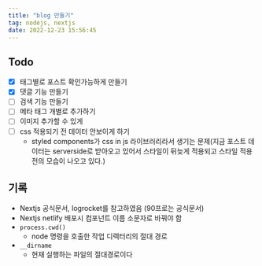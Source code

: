 ```yaml
---
title: "blog 만들기"
tag: nodejs, nextjs
date: 2022-12-23 15:56:45
---
```


## Todo

- [x] 태그별로 포스트 확인가능하게 만들기
- [x] 댓글 기능 만들기
- [ ] 검색 기능 만들기
- [ ] 메타 태그 개별로 추가하기
- [ ] 이미지 추가할 수 있게
- [ ] css 적용되기 전 데이터 안보이게 하기
  - styled components가 css in js 라이브러리라서 생기는 문제(지금 포스트 데이터는 serverside로 받아오고 있어서 스타일이 뒤늦게 적용되고 스타일 적용전의 모습이 나오고 있다.)

## 기록

- Nextjs 공식문서, logrocket를 참고하였음 (90프로는 공식문서)
- Nextjs netlify 배포시 컴포넌트 이름 소문자로 바꿔야 함
- `process.cwd()`
  - node 명령을 호출한 작업 디렉터리의 절대 경로
- `__dirname`
  - 현재 실행하는 파일의 절대경로이다
